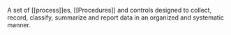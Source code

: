 A set of [[process]]es, [[Procedures]] and controls designed to collect, record, classify, summarize and report data in an organized and systematic manner. 
